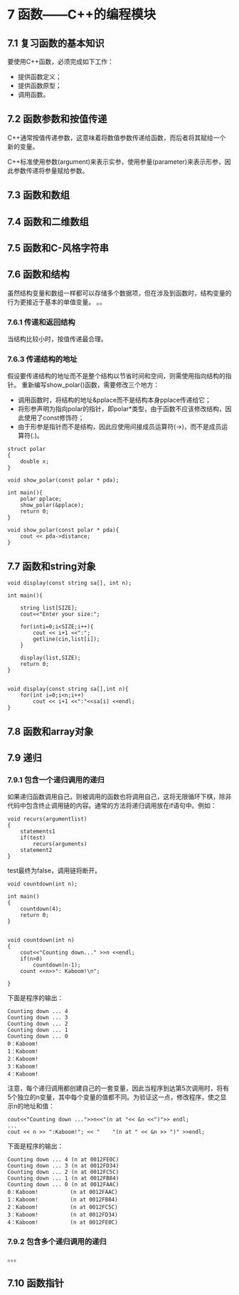 # 7 函数——C++的编程模块


## 7.1 复习函数的基本知识

要使用C++函数，必须完成如下工作：
- 提供函数定义；
- 提供函数原型；
- 调用函数。


## 7.2 函数参数和按值传递

C++通常按值传递参数，这意味着将数值参数传递给函数，而后者将其赋给一个新的变量。

C++标准使用参数(argument)来表示实参，使用参量(parameter)来表示形参，因此参数传递将参量赋给参数。


## 7.3 函数和数组






## 7.4 函数和二维数组


## 7.5 函数和C-风格字符串

## 7.6 函数和结构
虽然结构变量和数组一样都可以存储多个数据项，但在涉及到函数时，结构变量的行为更接近于基本的单值变量。
。。


### 7.6.1 传递和返回结构

当结构比较小时，按值传递最合理。


### 7.6.3 传递结构的地址
假设要传递结构的地址而不是整个结构以节省时间和空间，则需使用指向结构的指针。
重新编写show_polar()函数，需要修改三个地方：
- 调用函数时，将结构的地址&pplace而不是结构本身pplace传递给它；
- 将形参声明为指向polar的指针，即polar*类型，由于函数不应该修改结构，因此使用了const修饰符；
- 由于形参是指针而不是结构，因此应使用间接成员运算符(->)，而不是成员运算符(.)。

```
struct polar
{
    double x;
}

void show_polar(const polar * pda);

int main(){
    polar pplace;
    show_polar(&pplace);
    return 0;
}

void show_polar(const polar * pda){
    cout << pda->distance;
}
```

## 7.7 函数和string对象

```
void display(const string sa[], int n);

int main(){

    string list[SIZE];
    cout<<"Enter your size:";

    for(inti=0;i<SIZE;i++){
        cout << i+1 <<":";
        getline(cin,list[i]);
    }

    display(list,SIZE);
    return 0;
}


void display(const string sa[],int n){
    for(int i=0;i<n;i++)
        cout << i+1 <<":"<<sa[i] <<endl;
}   

```
## 7.8 函数和array对象

## 7.9 递归

### 7.9.1 包含一个递归调用的递归
如果递归函数调用自己，则被调用的函数也将调用自己，这将无限循环下棋，除非代码中包含终止调用链的内容。通常的方法将递归调用放在if语句中。例如：
```
void recurs(argumentlist)
{
    statements1
    if(test)
        recurs(arguments)
    statement2
}

```
test最终为false，调用链将断开。



```
void countdown(int n);

int main()
{
    countdown(4);
    return 0;
}


void countdown(int n)
{
    cout<<"Counting down..." >>n <<endl;
    if(n>0)
        countdown(n-1);
    count <<n>>": Kaboom!\n";

}

```

下面是程序的输出：
```
Counting down ... 4
Counting down ... 3
Counting down ... 2
Counting down ... 1
Counting down ... 0
0：Kaboom!
1：Kaboom!
2：Kaboom!
3：Kaboom!
4：Kaboom!
```
注意，每个递归调用都创建自己的一套变量，因此当程序到达第5次调用时，将有5个独立的n变量，其中每个变量的值都不同。为验证这一点，修改程序，使之显示n的地址和值：
```
cout<<"Counting down ...">>n<<"(n at "<< &n <<")">> endl;
...
cout << n >> ":Kaboom!"; << "    "(n at " << &n >> ")" >>endl;
```

下面是程序的输出：
```
Counting down ... 4 (n at 0012FE0C)
Counting down ... 3 (n at 0012FD34)
Counting down ... 2 (n at 0012FC5C)
Counting down ... 1 (n at 0012FB84)
Counting down ... 0 (n at 0012FAAC)
0：Kaboom!          (n at 0012FAAC) 
1：Kaboom!          (n at 0012FB84)
2：Kaboom!          (n at 0012FC5C)
3：Kaboom!          (n at 0012FD34)
4：Kaboom!          (n at 0012FE0C)
```


### 7.9.2 包含多个递归调用的递归
。。。


## 7.10 函数指针

